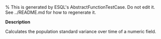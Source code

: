 % This is generated by ESQL's AbstractFunctionTestCase. Do not edit it. See ../README.md for how to regenerate it.

**Description**

Calculates the population standard variance over time of a numeric field.

